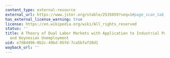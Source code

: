 ```yaml
---
content_type: external-resource
external_url: https://www.jstor.org/stable/2535059?seq=1#page_scan_tab_contents
has_external_license_warning: true
license: https://en.wikipedia.org/wiki/All_rights_reserved
status: ''
title: A Theory of Dual Labor Markets with Application to Industrial Policy, Discrimination
  and Keynesian Unemployment
uid: e7d8d496-0b2c-49bd-95fd-7ca5bfaf28d1
wayback_url: ''
---
```

